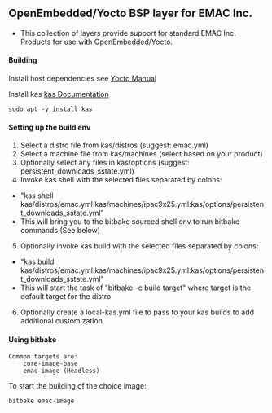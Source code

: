 ## OpenEmbedded/Yocto BSP layer for EMAC Inc.

- This collection of layers provide support for standard EMAC Inc. Products for use with OpenEmbedded/Yocto.

#### Building

Install host dependencies
see [Yocto Manual](https://www.yoctoproject.org/docs/current/ref-manual/ref-manual.html#required-packages-for-the-build-host)

Install kas [kas Documentation](https://kas.readthedocs.io/en/latest/)
```shell
sudo apt -y install kas
```

#### Setting up the build env
1. Select a distro file from kas/distros (suggest: emac.yml)
2. Select a machine file from kas/machines (select based on your product)
3. Optionally select any files in kas/options (suggest: persistent_downloads_sstate.yml)
4. Invoke kas shell with the selected files separated by colons:
  - "kas shell kas/distros/emac.yml:kas/machines/ipac9x25.yml:kas/options/persistent_downloads_sstate.yml"
  - This will bring you to the bitbake sourced shell env to run bitbake commands (See below)
5. Optionally invoke kas build with the selected files separated by colons:
  - "kas build kas/distros/emac.yml:kas/machines/ipac9x25.yml:kas/options/persistent_downloads_sstate.yml"
  - This will start the task of "bitbake -c build target" where target is the default target for the distro
6. Optionally create a local-kas.yml file to pass to your kas builds to add additional customization

#### Using bitbake

```
Common targets are:
    core-image-base
    emac-image (Headless)
```
To start the building of the choice image:
```
bitbake emac-image
```
